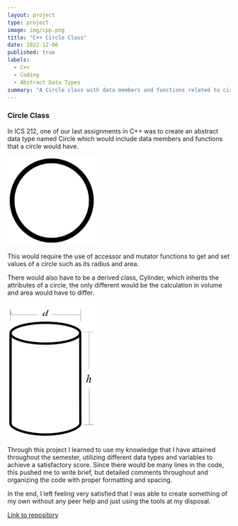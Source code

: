 ```yaml
---
layout: project
type: project
image: img/cpp.png
title: "C++ Circle Class"
date: 2022-12-06
published: true
labels:
  - C++
  - Coding
  - Abstract Data Types
summary: "A Circle class with data members and functions related to circles."
---
```

### Circle Class

In ICS 212, one of our last assignments in C++ was to create an abstract data type named Circle which would include data members and functions that a circle would have.

<img class="img-fluid" src="../img/circle.png" width="200px">

This would require the use of accessor and mutator functions to get and set values of a circle such as its radius and area.

There would also have to be a derived class, Cylinder, which inherits the attributes of a circle, the only different would be the calculation in volume and area would have to differ.

<img class="img-fluid" src="../img/cylinder.png" width="200px">

Through this project I learned to use my knowledge that I have attained throughout the semester, utilizing different data types and variables to achieve a satisfactory score. Since there would be many lines in the code, this pushed me to write brief, but detailed comments throughout and organizing the code with proper formatting and spacing.

In the end, I left feeling very satisfied that I was able to create something of my own without any peer help and just using the tools at my disposal.

<a href = "https://github.com/ryanseng32/212/tree/main">Link to repository<a>
